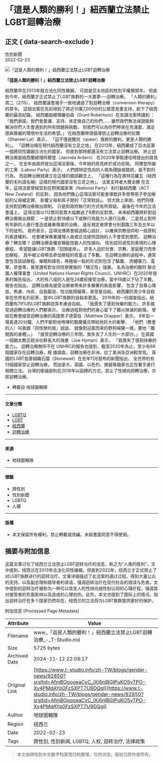 # 「這是人類的勝利！」紐西蘭立法禁止LGBT迴轉治療

## 正文 { data-search-exclude }


性別新聞  
2022-02-23

![「這是人類的勝利！」紐西蘭立法禁止LGBT迴轉治療](//cdn.cybassets.com/s/files/3891/ckeditor/pictures/content_b83a6acd-3d2b-494b-b52d-aed45685e93d.jpg)

**「這是人類的勝利！」紐西蘭立法禁止LGBT迴轉治療**

紐西蘭早在2013年就合法化同性婚姻， 可說是亞太地區的性別平權領頭羊。 但直到今年，紐西蘭才正式禁止了LGBT族群的一大噩夢──迴轉治療。 「人類的勝利」周二（2/15）， 紐西蘭議會幾乎一致地通過了對迴轉治療（conversion therapy）的禁令。 這個法案在先前得到了將近10萬7,000份的公眾意見書支持，創下了紐西蘭的最高紀錄。 紐西蘭副總理羅伯森（Grant Robertson）在宣讀法案時講到 ：「我們承諾，我們會愛護、支持、肯定做自己的你們…… 雖然我們無法保證能夠解決你們人生會遇到的所有問題與挑戰， 但我們可以為你們帶來在充滿愛、滿足感與尊嚴的環境中生活的希望。」 在紐西蘭帶頭倡導禁止迴轉治療的拉爾（Shaneel Lal）表示， 「這不僅是酷兒（queer）族群的勝利，更是人類的勝利」。 「迴轉治療在現代紐西蘭沒有立足之地」 在2013年，紐西蘭成了亞太區第一個將同性婚姻合法化的國家， 但直到那時都還沒有立法禁止迴轉治療。 終止迴轉治療是紐西蘭總理阿爾登（Jacinda Ardern） 在2020年爭取連任時提出的政見之一， 在去年由政府提出這項法案後，今年她的政見終於成功兌現。 阿爾登所屬的工黨（Labour Party）表示， 人們將特定性向的人視為殘缺或錯誤，是不對的行為， 而迴轉治療就建立在這樣的錯誤觀念上， 「這種行為在奧特亞羅瓦（紐西蘭的毛利語名稱）這樣的現代國家沒有立足之地」。 法案支持者大獲全勝 在去年，這項法案曾經受到在野黨國家黨（National Party） 和行動紐西蘭（ACT New Zealand）的反對， 因為他們擔心這項法案可能會導致許多曾帶孩子參加療程的父母被定罪、 影響父母和孩子間的「正常對話」。 但大致上來說，他們同樣支持對迴轉治療做出限制， 只是對政府執行的方式有所質疑。 最後在今年的立法會議上， 這項法案以112票同意票大幅勝過了8票的反對票。 未來紐西蘭將針對迴轉治療做出規範： 一是禁止對18歲以下或無行為能力人進行治療， 二是禁止對所有年齡的人進行會造成嚴重傷害的治療， 違反規定者將會分別面臨三年及五年以下的徒刑。 政府表示，這項法律將會經過精心設計， 以確保宗教信仰和一般原則的表達權利， 也會確保專業護理人員或合法提供諮詢的人不會受到懲罰。 迴轉治療？轉去哪？ 迴轉治療是種宣稱能改變人的性傾向、 性別認同或性別表現的心理療程， 希望能讓LGBT族群「回頭是岸」。 許多人迫於社會、宗教、家庭壓力而參加療程， 其中被父母帶去參加療程的孩童占了多數。 在迴轉治療的過程中，通常會包含談話療程、催眠和禱告，再極端一點的形式則包含了驅魔、 肉體暴力、電擊、禁食等，甚至還有對女同性戀實施的「矯正性」強暴。 名為治療的酷刑 聯合國人權理事會（United Nations Human Rights Council，UNHRC）在2020年發表的報告指出， 大約有八成的人是在24歲前接受治療，當中18歲以下佔了半數。報告也指出， 迴轉治療為接受治療者帶來許多顯著的負面影響， 包含了自尊心降低、焦慮、內疚、自我厭惡、性功能障礙等，甚至是自殺。 紐西蘭的青少年自殺率在世界名列前茅，當中LGBT族群的自殺率更高。 2019年的一份調查指出，紐西蘭有79%的LGBT族群認真考慮過自殺。 「我喪失了感到快樂的能力」 許多接受過迴轉治療的人們都表示， 治療過程對他們的身心留下了難以抹滅的創傷。 曾經在教會接受迴轉治療的英國男子德雷伯（Matthew Drapper）表示， 8年前一場長達20分鐘、人們不斷對他咆哮的驅魔儀式帶給他巨大的衝擊， 「他們（教會的人）叫我跟『同性戀的我』說話， 就像對迎面而來的野狗喊聲一樣，要他『離開我的身體』。」 「接受迴轉治療的三年間，我失去了人生的一大部分。」 在英國一個猶太教正統派社群長大的海曼（Joe Hyman）表示， 「我喪失了感到快樂的能力」。 迴轉治療無所不在 UNHRC的報告也提到，截至2020年為止，至少有68個國家存在迴轉治療，根 據調查，迴轉治療在非洲、拉丁美洲及亞洲較常見。 英國的LGBT慈善組織石牆（Stonewall）在去年11月發布的新聞指出， 全世界約有13個國家禁止迴轉治療， 而加拿大、英國、以色列、挪威等國家也正在著手進行相關立法。 台灣的衛福部則在2018年以函釋的方式，禁止了性傾向扭轉治療，亦即迴轉治療。 

- 轉載自 地球圖輯隊

---

#### 文章分類
- [LGBTQ](https://blogs/gender-news/tagged/LGBTQ)
- [LGBT](https://blogs/gender-news/tagged/LGBT)
- [紐西蘭](https://blogs/gender-news/tagged/%E7%B4%90%E8%A5%BF%E8%98%AD)
- [迴轉治療](https://blogs/gender-news/tagged/%E8%BF%B4%E8%BD%89%E6%B2%BB%E7%99%82)

--- 

#### 來源
- 地球圖輯隊

--- 

#### 標籤
- 跨性別
- 性別新聞
- LGBTQ
- 人權

--- 

#### 版權
- 本文保留所有權利，禁止轉載或改編，未經書面同意不得使用。

## 摘要与附加信息

<!-- tcd_abstract -->
这篇文章讨论了纽西兰立法禁止LGBT迴转治疗的消息，称之为“人类的胜利”。文中提到，纽西兰在2013年合法化同性婚姻，但直到2022年，纽西兰才正式禁止了对LGBT族群进行的迴转治疗。文章详细描述了此法案的通过过程，得到大量公众的支持，以及副总理和倡导者的讲话，强调迴转治疗在现代社会的错误与危害。文中提到的迴转治疗被称为一种可以改变人的性倾向或性别认同的心理疗程，强调其对接受者的负面影响以及造成的心理创伤。此外，本文也提到了国际上的情况，指出迴转治疗在多个国家仍然存在，纽西兰的立法将为LGBT族群提供更好的保护。
<!-- tcd_abstract_end -->

附加信息 [Processed Page Metadata]

| Attribute       | Value                                  |
|-----------------|----------------------------------------|
| Filename        | www_「這是人類的勝利！」紐西蘭立法禁止LGBT迴轉治療_-_T-Studio.md                             |
| Size            | 5725 bytes                           |
| Archived Date   | 2024-11-12 22:08:17                             |
| Original Link   | [https://www.t-studio.info/zh-TW/blogs/gender-news/92850?srsltid=AfmBOoooeaCvC_lXj6nlBGIPuKO5vTPO-Xy4PMdAYp0FzSXPT7U9DQgI](https://www.t-studio.info/zh-TW/blogs/gender-news/92850?srsltid=AfmBOoooeaCvC_lXj6nlBGIPuKO5vTPO-Xy4PMdAYp0FzSXPT7U9DQgI)                       |
| Author          | 地球图輯隊                               |
| Region          | 纽西兰                               |
| Date            | 2022-02-23                                 |
| Tags            | 跨性别, 性别新闻, LGBTQ, 人权, 迴转治疗, 法律政策                                 |
>
> 本文由跨性别中文数字档案馆归档整理，仅供浏览。版权归原作者所有。
>